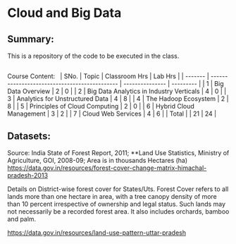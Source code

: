 # Cloud and Big Data

## Summary:
This is a repository of the code to be executed in the class.

## 
Course Content:
 
| SNo.    |   Topic                                       | Classroom Hrs   | Lab Hrs   |
| ------- | --------------------------------------------- | --------------- | --------- |
| 1       | Big Data Overview                             | 2               | 0         |
| 2       | Big Data Analytics in Industry Verticals      | 4               | 0       |
| 3       | Analytics for Unstructured Data               | 4               | 8       |
| 4       | The Hadoop Ecosystem                          | 2               | 8       |
| 5       | Principles of Cloud Computing                 | 2               | 0       |
| 6       | Hybrid Cloud Management                       | 3               | 2       |
| 7       | Cloud Web Services                            | 4               | 6       |
| Total   |                                               | 21              | 24      | 






## Datasets:
Source: India State of Forest Report, 2011; **Land Use Statistics, Ministry of Agriculture, GOI, 2008-09; Area is in thousands Hectares (ha)
https://data.gov.in/resources/forest-cover-change-matrix-himachal-pradesh-2013

Details on District-wise forest cover for States/Uts. Forest Cover refers to all lands more than one hectare in area, with a tree canopy density of more than 10 percent irrespective of ownership and legal status. Such lands may not necessarily be a recorded forest area. It also includes orchards, bamboo and palm.

https://data.gov.in/resources/land-use-pattern-uttar-pradesh
